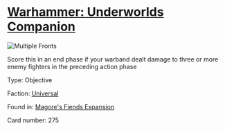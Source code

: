 # [Warhammer: Underworlds Companion](https://guidokessels.github.io/wh-underworlds)

  

![Multiple Fronts](https://warhammerunderworlds.com/wp-content/uploads/sites/6/2018/03/275_ENG.png)

Score this in an end phase if your warband dealt damage to three or more enemy fighters in the preceding action phase

Type: Objective

Faction: [Universal](https://guidokessels.github.io/wh-underworlds/factions/universal)

Found in: [Magore's Fiends Expansion](https://guidokessels.github.io/wh-underworlds/locations/magores-fiends-expansion)

Card number: 275
